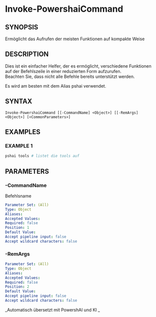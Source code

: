 ﻿---
external help file: powershai-help.xml
schema: 2.0.0
powershai: true
---

# Invoke-PowershaiCommand

## SYNOPSIS <!--!= @#Synop !-->
Ermöglicht das Aufrufen der meisten Funktionen auf kompakte Weise

## DESCRIPTION <!--!= @#Desc !-->
Dies ist ein einfacher Helfer, der es ermöglicht, verschiedene Funktionen auf der Befehlszeile in einer reduzierten Form aufzurufen.  
Beachten Sie, dass nicht alle Befehle bereits unterstützt werden.

Es wird am besten mit dem Alias pshai verwendet.

## SYNTAX <!--!= @#Syntax !-->

```
Invoke-PowershaiCommand [[-CommandName] <Object>] [[-RemArgs] <Object>] [<CommonParameters>]
```

## EXAMPLES <!--!= @#Ex !-->

### EXAMPLE 1
```powershell
pshai tools # listet die tools auf
```


## PARAMETERS <!--!= @#Params !-->

### -CommandName
Befehlsname

```yml
Parameter Set: (All)
Type: Object
Aliases: 
Accepted Values: 
Required: false
Position: 1
Default Value: 
Accept pipeline input: false
Accept wildcard characters: false
```

### -RemArgs

```yml
Parameter Set: (All)
Type: Object
Aliases: 
Accepted Values: 
Required: false
Position: 2
Default Value: 
Accept pipeline input: false
Accept wildcard characters: false
```



<!--PowershaiAiDocBlockStart-->
_Automatisch übersetzt mit PowershAI und KI 
_
<!--PowershaiAiDocBlockEnd-->
